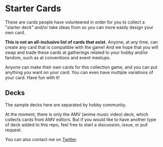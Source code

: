 # Starter Cards
These are cards people have volunteered in order for you to collect a "starter deck" and/or take ideas from so you can more easily design your own card.

**This is not an all-inclusive list of cards that exist.** Anyone, at any time, can create any card that is compatible with the game! And we hope that you will swap and trade these cards at gatherings related to your hobby and/or fandom, such as at conventions and event meetups.

Anyone can make their own cards for this collection game, and you can put anything you want on your card. You can even have multiple variations of your card. Have fun with it!

## Decks
The sample decks here are separated by hobby community.

At the moment, there is only the AMV (anime music video) deck, which collects cards from AMV editors. But if you would like to have another type of deck added to this repo, feel free to start a discussion, issue, or pull request.

You can also contact me on [Twitter](https://twitter.com/jy_den).

